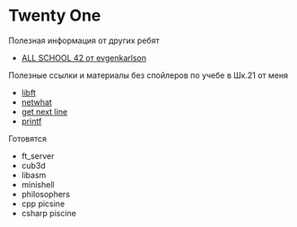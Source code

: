 # Twenty One
Полезная информация от других ребят
- [ALL SCHOOL 42 от evgenkarlson](https://github.com/evgenkarlson/ALL_SCHOOL_42)

Полезные ссылки и материалы без спойлеров по учебе в Шк.21 от меня
- [libft](https://github.com/aynurakhmetov/21_school/blob/master/libft_info_2020.md)
- [netwhat](https://github.com/aynurakhmetov/21_school/blob/master/netwhat_info_2020.md)
- [get next line](https://github.com/aynurakhmetov/21_school/blob/master/gnl_info_2020.md)
- [printf](https://github.com/aynurakhmetov/21_school/blob/master/printf_info_2020.md)

Готовятся
- ft_server
- cub3d
- libasm
- minishell
- philosophers
- cpp picsine
- csharp piscine
